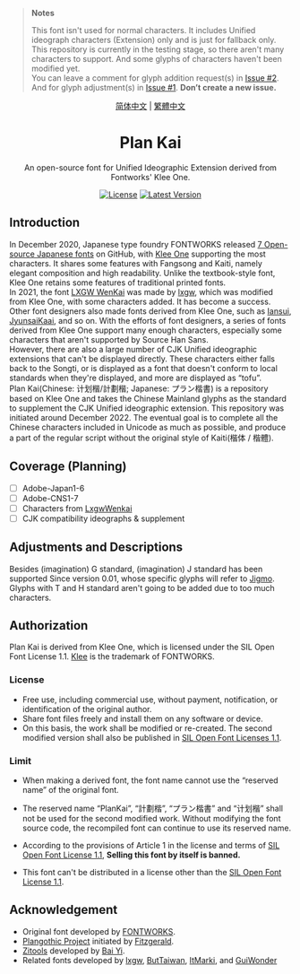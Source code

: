 > **Notes**
> 
> This font isn't used for normal characters. It includes Unified ideograph characters (Extension) only and is just for fallback only.  
> This repository is currently in the testing stage, so there aren't many characters to support. And some glyphs of characters haven't been modified yet.  
> You can leave a comment for glyph addition request(s) in [Issue #2](https://github.com/Des-Magmeta/PlanKai/issues/2). And for glyph adjustment(s) in [Issue #1](https://github.com/Des-Magmeta/PlanKai/issues/1). **Don’t create a new issue.**

<div align="center">

<span lang="zh-cn">

[简体中文](README.md)
</span>
 |
<span lang="zh-tw">
[繁體中文](README.tc.md)
<span>

# Plan Kai
An open-source font for Unified Ideographic Extension derived from Fontworks' Klee One.

[![License](https://img.shields.io/github/license/Des-Magmeta/PlanKai?style=flat-square)](https://github.com/Des-Magmeta/PlanKai) 
 [![Latest Version](https://img.shields.io/github/release/Des-Magmeta/PlanKai?style=flat-square)](https://github.com/Des-Magmeta/PlanKai/releases/latest)  

</div>

## Introduction

In December 2020, Japanese type foundry FONTWORKS released [7 Open-source Japanese fonts](https://github.com/fontworks-fonts) on GitHub, with [Klee One](https://github.com/fontworks-fonts/Klee) supporting the most characters. It shares some features with Fangsong and Kaiti, namely elegant composition and high readability. Unlike the textbook-style font, Klee One retains some features of traditional printed fonts.  
In 2021, the font [LXGW WenKai](https://github.com/lxgw/LxgwWenKai) was made by [lxgw](https://github.com/lxgw), which was modified from Klee One, with some characters added. It has become a success. Other font designers also made fonts derived from Klee One, such as [Iansui](https://github.com/ButTaiwan/iansui), [JyunsaiKaai](https://github.com/ItMarki/jyunsaikaai), and so on. With the efforts of font designers, a series of fonts derived from Klee One support many enough characters, especially some characters that aren't supported by Source Han Sans.  
However, there are also a large number of CJK Unified ideographic extensions that can't be displayed directly. These characters either falls back to the Songti, or is displayed as a font that doesn't conform to local standards when they're displayed, and more are displayed as “tofu”.  
Plan Kai(Chinese: <span lang="zh-cn">
计划楷/計劃楷</span>; Japanese: 
<span lang="ja-jp">プラン楷書</span>) is a repository based on Klee One and takes the Chinese Mainland glyphs as the standard to supplement the CJK Unified ideographic extension. This repository was initiated around December 2022. The eventual goal is to complete all the Chinese characters included in Unicode as much as possible, and produce a part of the regular script without the original style of Kaiti(<span lang="zh-cn">楷体</span>
/
<span lang="zh-tw">楷體</span>).  

## Coverage (Planning) 

- [ ] Adobe-Japan1-6  
- [ ] Adobe-CNS1-7  
- [ ] Characters from [LxgwWenkai](https://github.com/lxgw/LxgwWenkai)  
- [ ] CJK compatibility ideographs & supplement  

## Adjustments and Descriptions

Besides (imagination) G standard, (imagination) J standard has been supported Since version 0.01, whose specific glyphs will refer to [Jigmo](https://kamichikoichi.github.io/jigmo/). Glyphs with T and H standard aren't going to be added due to too much characters.

## Authorization

Plan Kai is derived from Klee One, which is licensed under the SIL Open Font License 1.1. [Klee](https://github.com/fontworks-fonts/Klee) is the trademark of FONTWORKS.

### License

- Free use, including commercial use, without payment, notification, or identification of the original author.
- Share font files freely and install them on any software or device.
- On this basis, the work shall be modified or re-created. The second modified version shall also be published in [SIL Open Font Licenses 1.1](https://scripts.sil.org/OFL).

### Limit

- When making a derived font, the font name cannot use the “reserved name” of the original font.
- The reserved name “PlanKai”, “計劃楷”, “プラン楷書” and “计划楷” shall not be used for the second modified work. Without modifying the font source code, the recompiled font can continue to use its reserved name.
  
- According to the provisions of Article 1 in the license and terms of [SIL Open Font License 1.1](https://scripts.sil.org/OFL), **Selling this font by itself is banned.**
- This font can't be distributed in a license other than the [SIL Open Font License 1.1](https://scripts.sil.org/OFL).

## Acknowledgement

- Original font developed by [FONTWORKS](http://fontworks.co.jp).
- [Plangothic Project](https://github.com/Fitzgerald-Porthmouth-Koenigsegg/Plangothic-Project) initiated by  [Fitzgerald](https://github.com/Fitzgerald-Porthmouth-Koenigsegg/Plangothic-Project).
- [Zitools](https://zi.tools) developed by [Bai Yi](https://github.com/yi-bai).
- Related fonts developed by [lxgw](https://github.com/lxgw),  [ButTaiwan](https://github.com/ButTaiwan), [ItMarki](https://github.com/ItMarki), and [GuiWonder](https://github.com/GuiWonder/MoonStarsKai)

